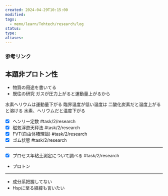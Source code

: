```yaml
---
created: 2024-04-29T10:15:00
modified: 
tags:
  - memo/learn/Tohtech/research/log
status: 
type: 
aliases:
---
```

### 参考リンク
## 本題非プロトン性
- 物質の用途を書いてる
- 既往の研究
ガスが圧力上がると運動量上がるから

水素ヘリウムは運動量下がる
臨界温度が低い温度は
二酸化炭素だと温度上がると溶ける
水素、ヘリウムだと温度下がる

- [x] ヘンリー定数 #task/2/research
- [x] 磁気浮遊天秤法 #task/2/research
- [x] FVT(自由体積理論) #task/2/research
- [x] ゴム状態 #task/2/research
---
- [x] プロセス年粘土測定について調べる #task/2/research
- プロトン
- ---
- 成分系把握してない
- Hspに至る経緯も言いたい